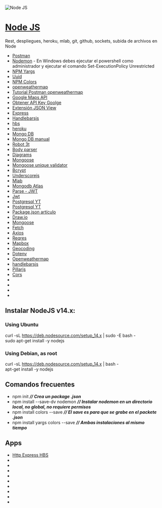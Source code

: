 ![Node JS](https://nodejs.org/static/images/logos/nodejs-new-pantone-black.svg)
# [Node JS](https://nodejs.org/dist/latest-v12.x/docs/api/)
Rest, despliegues, heroku, mlab, git, github, sockets, subida de archivos en Node 
  
* [Postman](http://getpostman.com)     
* [Nodemon](https://nodemon.io/) - En Windows debes ejecutar el powershell como administrador y ejecutar el comando Set-ExecutionPolicy Unrestricted       
* [NPM Yargs](https://www.npmjs.com/package/yargs)  
* [Uuid](https://www.npmjs.com/package/uuid)
* [NPM Colors](https://www.npmjs.com/package/colors)   
* [openweathermap](https://openweathermap.org/current)    
* [Tutorial Postman openweathermap](https://www.youtube.com/watch?v=tVYH4k-U0xk)  
* [Google Maps API](https://developers.google.com/maps/documentation/geocoding/start)    
* [Obtener API Key Goolge](https://www.youtube.com/watch?v=-lKHgwEJRkw)    
* [Extensión JSON View](https://chrome.google.com/webstore/detail/jsonview/chklaanhfefbnpoihckbnefhakgolnmc)  
* [Express](https://www.npmjs.com/package/express)    
* [Handlebarsjs](https://handlebarsjs.com/)  
* [hbs](https://www.npmjs.com/package/hbs)  
* [heroku](https://www.heroku.com/)  
* [Mongo DB](https://www.mongodb.com/try/download/community)  
* [Mongo DB manual](https://docs.mongodb.com/manual/tutorial/install-mongodb-on-windows/)  
* [Robot 3t](https://robomongo.org/)
* [Body parser](https://www.npmjs.com/package/body-parser)
* [Diagrams](https://app.diagrams.net/)
* [Mongoose](https://www.npmjs.com/package/mongoose)
* [Mongoose unique validator](https://www.npmjs.com/package/mongoose-unique-validator)
* [Bcrypt](https://www.npmjs.com/package/bcrypt)
* [Underscorejs](https://underscorejs.org/)
* [Mlab](https://mlab.com/)
* [Mongodb Atlas](https://cloud.mongodb.com/)
* [Parse - JWT](https://gist.github.com/Klerith/44ee5349fa13699d9c5f1e82b3be040e)
* [Jwt](https://jwt.io/)
* [Postgresql YT](https://www.youtube.com/watch?v=wBqZV7YCjcQ)  
* [Postgresql YT](https://www.youtube.com/watch?v=f76zBj_M5JY)  
* [Package.json artículo](https://medium.com/noders/t%C3%BA-yo-y-package-json-9553929fb2e3)
* [Draw.io](https://app.diagrams.net/)  
* [Mongoose](https://mongoosejs.com/)
* [Fetch](https://www.npmjs.com/package/fetch)
* [Axios](https://www.npmjs.com/package/axios)
* [Reqres](https://reqres.in/)
* [Mapbox](https://www.mapbox.com/)
* [Geocoding](https://docs.mapbox.com/api/search/geocoding/)
* [Dotenv](https://www.npmjs.com/package/dotenv)
* [Openweathermap](https://openweathermap.org/)
* [handlebarsjs](https://handlebarsjs.com/)
* [Pillarjs](https://github.com/pillarjs/hbs)
* [Cors](https://www.npmjs.com/package/cors)
* []()
* []()
* []()
* []()

## Instalar NodeJS v14.x:  

### Using Ubuntu  
curl -sL https://deb.nodesource.com/setup_14.x | sudo -E bash -  
sudo apt-get install -y nodejs  

### Using Debian, as root  
curl -sL https://deb.nodesource.com/setup_14.x | bash -  
apt-get install -y nodejs  


## Comandos frecuentes  
* npm init ***// Crea un package .json***  
* npm install --save-dv nodemon ***// Instalar nodemon en un directorio local, no global, no requiere permisos***  
* npm install colors --save ***// El save es para que se grabe en el packete .json***
* npm install yargs colors --save ***// Ambas instalaciones al mismo tiempo***



## Apps

* [Http Express HBS](https://http-express-hbs.herokuapp.com/)
* []()
* []()
* []()
* []()
* []()
* []()
* []()
* []()
* []()